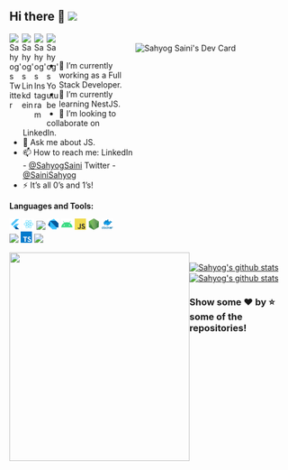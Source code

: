 ## Hi there 👋  ![](https://komarev.com/ghpvc/?username=thephenomenal10)


<a href="https://twitter.com/SainiSahyog">
  <img align="left" alt="Sahyog's Twitter" width="22px" src="https://cdn.jsdelivr.net/npm/simple-icons@v3/icons/twitter.svg" />
</a>
<a href="https://www.linkedin.com/in/sahyog-saini-4b511617b/">
  <img align="left" alt="Sahyog's Linkdein" width="22px" src="https://cdn.jsdelivr.net/npm/simple-icons@v3/icons/linkedin.svg" />
</a>

<a href="https://www.instagram.com/the_phenomenal.__/">
  <img align="left" alt="Sahyog's Instagram" width="22px" src="https://cdn.jsdelivr.net/npm/simple-icons@v3/icons/instagram.svg" />
</a>
<a href="https://www.youtube.com/channel/UC-7FC_njP5pzjnQZah6YmfQ?view_as=subscriber">
  <img align="left" alt="Sahyog's Youtube" width="22px" src="https://cdn.jsdelivr.net/npm/simple-icons@v3/icons/youtube.svg" />
</a>
<br/>
<a href="https://app.daily.dev/phenomenal"><img src="https://api.daily.dev/devcards/v2/nzVlN2PkyUYHwHUXszcs5.png?type=default&r=qab" width="280" height="290" align="right" alt="Sahyog Saini's Dev Card"/></a>
<br/>

- 🔭 I’m currently working as a Full Stack Developer.
- 🌱 I’m currently learning NestJS.
- 👯 I’m looking to collaborate on LinkedIn.
- 💬 Ask me about JS. 
- 📫 How to reach me:  LinkedIn - [@SahyogSaini](https://www.linkedin.com/in/sahyog-saini-4b511617b/)   Twitter - [@SainiSahyog](https://twitter.com/SainiSahyog) 
- ⚡ It’s all 0’s and 1’s!

**Languages and Tools:**  

<code><img height="20" src="https://raw.githubusercontent.com/github/explore/80688e429a7d4ef2fca1e82350fe8e3517d3494d/topics/flutter/flutter.png"></code>
<code><img height="20" src="https://raw.githubusercontent.com/github/explore/80688e429a7d4ef2fca1e82350fe8e3517d3494d/topics/react/react.png"></code> 
<code><img height="20" src="https://cdn.svgporn.com/logos/nestjs.svg"></code> 
<code><img height="20" src="https://raw.githubusercontent.com/github/explore/80688e429a7d4ef2fca1e82350fe8e3517d3494d/topics/dart/dart.png"></code>
<code><img height="20" src="https://raw.githubusercontent.com/github/explore/80688e429a7d4ef2fca1e82350fe8e3517d3494d/topics/android/android.png"></code>
<code><img height="20" src="https://raw.githubusercontent.com/github/explore/80688e429a7d4ef2fca1e82350fe8e3517d3494d/topics/javascript/javascript.png"></code>
<code><img height="20" src="https://raw.githubusercontent.com/github/explore/80688e429a7d4ef2fca1e82350fe8e3517d3494d/topics/nodejs/nodejs.png"></code> 
<code><img height="20" src="https://raw.githubusercontent.com/github/explore/80688e429a7d4ef2fca1e82350fe8e3517d3494d/topics/docker/docker.png"></code> 
<code> <img height="20" src="https://cdn.svgporn.com/logos/kubernetes.svg"></code> 
<code><img height="20" src="https://raw.githubusercontent.com/github/explore/80688e429a7d4ef2fca1e82350fe8e3517d3494d/topics/typescript/typescript.png"></code> 
<code><img height="20" src="https://cdn.svgporn.com/logos/jira.svg"></code> 


<a href="https://github.com/thephenomenal10">
  <img align="left" src="https://github-readme-stats.vercel.app/api/top-langs/?username=thephenomenal10&theme=dark&hide_langs_below=1" width="320" height="370" />
</a>
<br/>
<a href="https://github.com/thephenomenal10">
 <img align="center" src="https://github-readme-stats.vercel.app/api?username=thephenomenal10&show_icons=true&theme=dark&line_height=27" alt="Sahyog's github stats"/>
</a>

<a href="https://github.com/thephenomenal10">
 <img align="center" src="https://github-readme-stats.vercel.app/api/wakatime?username=thephenomenal&theme=dark&v=2&layout=compact" alt="Sahyog's github stats"/>
</a>

### Show some ❤️ by ⭐️ some of the repositories!

</div>
